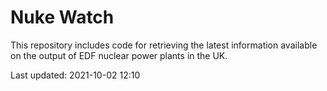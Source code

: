 # Nuke Watch

This repository includes code for retrieving the latest information available on the output of EDF nuclear power plants in the UK.

Last updated: 2021-10-02 12:10